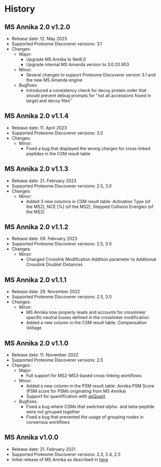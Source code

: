 # History

## MS Annika 2.0 v1.2.0

- Release date: 12. May 2023
- Supported Proteome Discoverer versions: 3.1
- Changes:
  - Major:
    - Upgrade MS Annika to Net6.0
    - Upgrade internal MS Amanda version to 3.0.20.953
  - Minor:
    - Several changes to support Proteome Discoverer version 3.1 and the new MS Amanda engine
  - Bugfixes:
    - Introduced a consistency check for decoy protein order that should prevent debug prompts for "not all accessions found in target and decoy files"

## MS Annika 2.0 v1.1.4

- Release date: 11. April 2023
- Supported Proteome Discoverer versions: 3.0
- Changes:
  - Minor:
    - Fixed a bug that displayed the wrong charges for cross-linked peptides in the CSM result table

## MS Annika 2.0 v1.1.3

- Release date: 21. February 2023
- Supported Proteome Discoverer versions: 2.5, 3.0
- Changes:
  - Minor:
    - Added 3 new columns in CSM result table: Activation Type (of the MS2), NCE [%] (of the MS2), Stepped Collision Energies (of the MS2)

## MS Annika 2.0 v1.1.2

- Release date: 09. February 2023
- Supported Proteome Discoverer versions: 2.5, 3.0
- Changes:
  - Minor:
    - Changed Crosslink Modification Addition parameter to Additional Crosslink Doublet Distances

## MS Annika 2.0 v1.1.1

- Release date: 29. November 2022
- Supported Proteome Discoverer versions: 2.5, 3.0
- Changes:
  - Minor:
    - MS Annika now properly reads and accounts for crosslinker specific neutral losses defined in the crosslinker modification
    - Added a new column in the CSM result table: Compensation Voltage

## MS Annika 2.0 v1.1.0

- Release date: 11. November 2022
- Supported Proteome Discoverer versions: 2.5
- Changes:
  - Major:
    - Full support for MS2-MS3-based cross-linking workflows
  - Minor:
    - Added a new column in the PSM result table: Annika PSM Score (PSM score for PSMs originating from MS Annika)
    - Support for quantification with [apQuant](https://ms.imp.ac.at/index.php?action=apQuant)
  - Bugfixes:
    - Fixed a bug where CSMs that switched alpha- and beta-peptide were not grouped together
    - Fixed a bug that prevented the usage of grouping nodes in consensus worklfows

## MS Annika v1.0.0

- Release date: 21. February 2021
- Supported Proteome Discoverer versions: 2.3, 2.4, 2.5
- Initial release of MS Annika as described in [here](https://doi.org/10.1021/acs.jproteome.0c01000)
